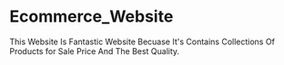 # Ecommerce_Website
This Website  Is Fantastic Website Becuase It's Contains Collections Of Products for Sale Price And The Best Quality.

